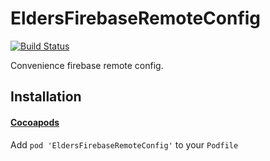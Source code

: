 #  EldersFirebaseRemoteConfig

[![Build Status](https://app.bitrise.io/app/726f7ba5e34d6569/status.svg?token=xI0FV7w4uC0r3jjpbWOYFw&branch=master)](https://app.bitrise.io/app/726f7ba5e34d6569)

Convenience firebase remote config.

## Installation

#### [Cocoapods](https://cocoapods.org)

Add `pod 'EldersFirebaseRemoteConfig'` to your  `Podfile`
